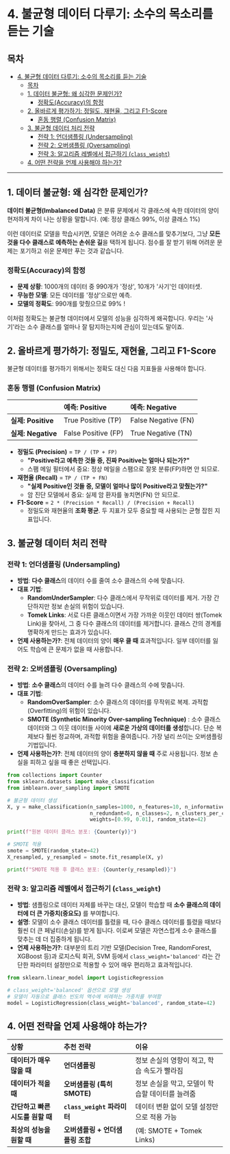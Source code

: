 # 4. 불균형 데이터 다루기: 소수의 목소리를 듣는 기술

## 목차
- [4. 불균형 데이터 다루기: 소수의 목소리를 듣는 기술](#4-불균형-데이터-다루기-소수의-목소리를-듣는-기술)
  - [목차](#목차)
  - [1. 데이터 불균형: 왜 심각한 문제인가?](#1-데이터-불균형-왜-심각한-문제인가)
    - [정확도(Accuracy)의 함정](#정확도accuracy의-함정)
  - [2. 올바르게 평가하기: 정밀도, 재현율, 그리고 F1-Score](#2-올바르게-평가하기-정밀도-재현율-그리고-f1-score)
    - [혼동 행렬 (Confusion Matrix)](#혼동-행렬-confusion-matrix)
  - [3. 불균형 데이터 처리 전략](#3-불균형-데이터-처리-전략)
    - [전략 1: 언더샘플링 (Undersampling)](#전략-1-언더샘플링-undersampling)
    - [전략 2: 오버샘플링 (Oversampling)](#전략-2-오버샘플링-oversampling)
    - [전략 3: 알고리즘 레벨에서 접근하기 (`class_weight`)](#전략-3-알고리즘-레벨에서-접근하기-class_weight)
  - [4. 어떤 전략을 언제 사용해야 하는가?](#4-어떤-전략을-언제-사용해야-하는가)

---

## 1. 데이터 불균형: 왜 심각한 문제인가?

**데이터 불균형(Imbalanced Data)**  은 분류 문제에서 각 클래스에 속한 데이터의 양이 현저하게 차이 나는 상황을 말합니다. (예: 정상 클래스 99%, 이상 클래스 1%)

이런 데이터로 모델을 학습시키면, 모델은 어려운 소수 클래스를 맞추기보다, 그냥 **모든 것을 다수 클래스로 예측하는 손쉬운 길**을 택하게 됩니다. 점수를 잘 받기 위해 어려운 문제는 포기하고 쉬운 문제만 푸는 것과 같습니다.

### 정확도(Accuracy)의 함정

- **문제 상황**: 1000개의 데이터 중 990개가 '정상', 10개가 '사기'인 데이터셋.
- **무능한 모델**: 모든 데이터를 '정상'으로만 예측.
- **모델의 정확도**: 990개를 맞췄으므로 99% !

이처럼 정확도는 불균형 데이터에서 모델의 성능을 심각하게 왜곡합니다. 우리는 '사기'라는 소수 클래스를 얼마나 잘 탐지하는지에 관심이 있는데도 말이죠.

## 2. 올바르게 평가하기: 정밀도, 재현율, 그리고 F1-Score

불균형 데이터를 평가하기 위해서는 정확도 대신 다음 지표들을 사용해야 합니다.

### 혼동 행렬 (Confusion Matrix)

| | 예측: Positive | 예측: Negative |
| :--- | :--- | :--- |
| **실제: Positive** | True Positive (TP) | False Negative (FN) |
| **실제: Negative** | False Positive (FP) | True Negative (TN) |

- **정밀도 (Precision)**  = `TP / (TP + FP)`
  - **"Positive라고 예측한 것들 중, 진짜 Positive는 얼마나 되는가?"**
  - 스팸 메일 필터에서 중요: 정상 메일을 스팸으로 잘못 분류(FP)하면 안 되므로.
- **재현율 (Recall)**  = `TP / (TP + FN)`
  - **"실제 Positive인 것들 중, 모델이 얼마나 많이 Positive라고 맞췄는가?"**
  - 암 진단 모델에서 중요: 실제 암 환자를 놓치면(FN) 안 되므로.
- **F1-Score** = `2 * (Precision * Recall) / (Precision + Recall)`
  - 정밀도와 재현율의 **조화 평균**. 두 지표가 모두 중요할 때 사용되는 균형 잡힌 지표입니다.

## 3. 불균형 데이터 처리 전략

### 전략 1: 언더샘플링 (Undersampling)

- **방법**: **다수 클래스**의 데이터 수를 줄여 소수 클래스의 수에 맞춥니다.
- **대표 기법**:
    - **RandomUnderSampler**: 다수 클래스에서 무작위로 데이터를 제거. 가장 간단하지만 정보 손실의 위험이 있습니다.
    - **Tomek Links**: 서로 다른 클래스이면서 가장 가까운 이웃인 데이터 쌍(Tomek Link)을 찾아서, 그 중 다수 클래스의 데이터를 제거합니다. 클래스 간의 경계를 명확하게 만드는 효과가 있습니다.
- **언제 사용하는가?**: 전체 데이터의 양이 **매우 클 때** 효과적입니다. 일부 데이터를 잃어도 학습에 큰 문제가 없을 때 사용합니다.

### 전략 2: 오버샘플링 (Oversampling)

- **방법**: **소수 클래스**의 데이터 수를 늘려 다수 클래스의 수에 맞춥니다.
- **대표 기법**:
    - **RandomOverSampler**: 소수 클래스의 데이터를 무작위로 복제. 과적합(Overfitting)의 위험이 있습니다.
    - **SMOTE (Synthetic Minority Over-sampling Technique)** : 소수 클래스 데이터와 그 이웃 데이터들 사이에 **새로운 가상의 데이터를 생성**합니다. 단순 복제보다 훨씬 정교하며, 과적합 위험을 줄여줍니다. 가장 널리 쓰이는 오버샘플링 기법입니다.
- **언제 사용하는가?**: 전체 데이터의 양이 **충분하지 않을 때** 주로 사용됩니다. 정보 손실을 피하고 싶을 때 좋은 선택입니다.

```python
from collections import Counter
from sklearn.datasets import make_classification
from imblearn.over_sampling import SMOTE

# 불균형 데이터 생성
X, y = make_classification(n_samples=1000, n_features=10, n_informative=5,
                           n_redundant=0, n_classes=2, n_clusters_per_class=1,
                           weights=[0.99, 0.01], random_state=42)

print(f"원본 데이터 클래스 분포: {Counter(y)}")

# SMOTE 적용
smote = SMOTE(random_state=42)
X_resampled, y_resampled = smote.fit_resample(X, y)

print(f"SMOTE 적용 후 클래스 분포: {Counter(y_resampled)}")
```

### 전략 3: 알고리즘 레벨에서 접근하기 (`class_weight`)

- **방법**: 샘플링으로 데이터 자체를 바꾸는 대신, 모델이 학습할 때 **소수 클래스의 데이터에 더 큰 가중치(중요도)** 를 부여합니다.
- **설명**: 모델이 소수 클래스 데이터를 틀렸을 때, 다수 클래스 데이터를 틀렸을 때보다 훨씬 더 큰 페널티(손실)를 받게 됩니다. 이로써 모델은 자연스럽게 소수 클래스를 맞추는 데 더 집중하게 됩니다.
- **언제 사용하는가?**: 대부분의 트리 기반 모델(Decision Tree, RandomForest, XGBoost 등)과 로지스틱 회귀, SVM 등에서 `class_weight='balanced'` 라는 간단한 파라미터 설정만으로 적용할 수 있어 매우 편리하고 효과적입니다.

```python
from sklearn.linear_model import LogisticRegression

# class_weight='balanced' 옵션으로 모델 생성
# 모델이 자동으로 클래스 빈도의 역수에 비례하는 가중치를 부여함
model = LogisticRegression(class_weight='balanced', random_state=42)
```

## 4. 어떤 전략을 언제 사용해야 하는가?

| 상황 | 추천 전략 | 이유 |
| :--- | :--- | :--- |
| **데이터가 매우 많을 때** | **언더샘플링** | 정보 손실의 영향이 적고, 학습 속도가 빨라짐 |
| **데이터가 적을 때** | **오버샘플링 (특히 SMOTE)**  | 정보 손실을 막고, 모델이 학습할 데이터를 늘려줌 |
| **간단하고 빠른 시도를 원할 때** | **`class_weight` 파라미터** | 데이터 변환 없이 모델 설정만으로 적용 가능 |
| **최상의 성능을 원할 때** | **오버샘플링 + 언더샘플링 조합** | (예: SMOTE + Tomek Links) |
